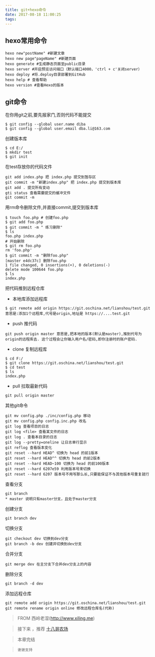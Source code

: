 ```yaml
---
title: git+hexo命令
date: 2017-08-18 11:00:25
tags:
---
```


## hexo常用命令
```
hexo new"postName" #新建文章
hexo new page"pageName" #新建页面
hexo generate #生成静态页面至public目录
hexo server #开启预览访问端口（默认端口4000，'ctrl + c'关闭server）
hexo deploy #将.deploy目录部署到GitHub
hexo help # 查看帮助
hexo version #查看Hexo的版本
```

## git命令
在你用git之前,要先报家门,否则代码不能提交
```
$ git config --global user.name diba
$ git config --global user.email dba.li@163.com
```

创建版本库
```
$ cd E:/
$ mkdir test
$ git init
```

<!-- more -->

在test存放你的代码文件
```
git add index.php 把 index.php 提交到暂存区
git commit -m "新建index.php" 把 index.php 提交到版本库
git add . 提交所有变动
gti status 查看需要提交的缓冲文件
git commit -m
```

用rm命令删除文件,并直接commit,提交到版本库
```
$ touch foo.php # 创建foo.php
$ git add foo.php
$ git commit -m " 练习删除"
$ ls
foo.php index.php
# 开始删除
$ git rm foo.php
rm 'foo.php'
$ git commit -m "删除foo.php"
[master e4dc37c] 删除foo.php
1 file changed, 0 insertions(+), 0 deletions(-)
delete mode 100644 foo.php
$ ls
index.php
```

把代码推到远程仓库
- 本地库添加远程库
```
$ git remote add origin https://git.oschina.net/lianshou/test.git
意思是:添加1个远程库,代号是origin,地址是 https://....test.git
```

- push 推代码
```
git push origin master 意思是,把本地的版本(默认是master),推到代号为
origin的远程库去. 这个过程会让你输入用户名/密码,即你注册时的账户密码.
```

- clone 复制远程库
```
$ cd F:/
$ git clone https://git.oschina.net/lianshou/test.git
$ cd test
$ ls
index.php
```

- pull 拉取最新代码
```
git pull origin master
```

其他git命令
```
git mv config.php ./inc/config.php 移动
git mv config.php config.inc.php 改名
git log 查看项目的日志
git log <file> 查看某文件的日志
git log . 查看本目录的日志
git log --pretty=oneline 让日志单行显示
git reflog 查看版本变化
git reset --hard HEAD^ 切换为 head 的前1版本
git reset --hard HEAD^^ 切换为 head 的前2版本
git reset --hard HEAD~100 切换为 head 的前100版本
git reset --hard 6207e59 利用版本号来切换
git reset --hard 6207 版本号不用写那么长,只要能保证不与其他版本号重复就行
```

查看分支
```
git branch
* master 说明只有master分支，且处于master分支
```

创建分支
```
git branch dev
```

切换分支
```
git checkout dev 切换到dev分支
git branch -b dev 创建并切换到dev分支
```

合并分支
```
git merge dev 在主分支下合并dev分支上的内容
```

删除分支
```
git branch -d dev
```

添加远程仓库
```
git remote add origin https://git.oschina.net/lianshou/test.git
git remote rename origin online 修改远程仓库名(代称)
```

> FROM 西岭老湿(http://www.xiling.me)

> 接下来 ，推荐 [十八哥农场](http://www.yanshiba.com/)

> 本章完结

>     谢谢支持
